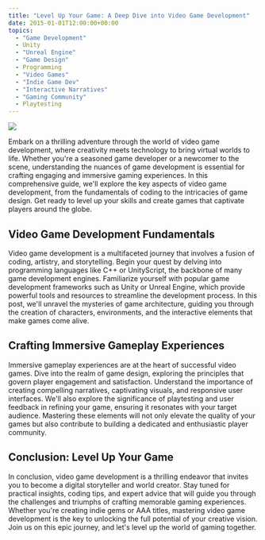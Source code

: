 ```yaml
---
title: "Level Up Your Game: A Deep Dive into Video Game Development"
date: 2015-01-01T12:00:00+00:00
topics:
  - "Game Development"
  - Unity
  - "Unreal Engine"
  - "Game Design"
  - Programming
  - "Video Games"
  - "Indie Game Dev"
  - "Interactive Narratives"
  - "Gaming Community"
  - Playtesting
---
```


![](/media/video-games-team-fortress-2-pyro-character-engineer-character-wallpaper.jpg)

Embark on a thrilling adventure through the world of video game development, where creativity meets technology to bring virtual worlds to life. Whether you're a seasoned game developer or a newcomer to the scene, understanding the nuances of game development is essential for crafting engaging and immersive gaming experiences. In this comprehensive guide, we'll explore the key aspects of video game development, from the fundamentals of coding to the intricacies of game design. Get ready to level up your skills and create games that captivate players around the globe.

<!--more-->

## Video Game Development Fundamentals

Video game development is a multifaceted journey that involves a fusion of coding, artistry, and storytelling. Begin your quest by delving into programming languages like C++ or UnityScript, the backbone of many game development engines. Familiarize yourself with popular game development frameworks such as Unity or Unreal Engine, which provide powerful tools and resources to streamline the development process. In this post, we'll unravel the mysteries of game architecture, guiding you through the creation of characters, environments, and the interactive elements that make games come alive.

## Crafting Immersive Gameplay Experiences

Immersive gameplay experiences are at the heart of successful video games. Dive into the realm of game design, exploring the principles that govern player engagement and satisfaction. Understand the importance of creating compelling narratives, captivating visuals, and responsive user interfaces. We'll also explore the significance of playtesting and user feedback in refining your game, ensuring it resonates with your target audience. Mastering these elements will not only elevate the quality of your games but also contribute to building a dedicated and enthusiastic player community.

## Conclusion: Level Up Your Game

In conclusion, video game development is a thrilling endeavor that invites you to become a digital storyteller and world creator. Stay tuned for practical insights, coding tips, and expert advice that will guide you through the challenges and triumphs of crafting memorable gaming experiences. Whether you're creating indie gems or AAA titles, mastering video game development is the key to unlocking the full potential of your creative vision. Join us on this epic journey, and let's level up the world of gaming together.
